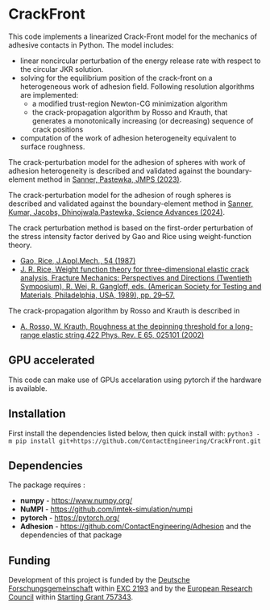 CrackFront 
===========

This code implements a linearized Crack-Front model for the mechanics of adhesive contacts in Python.
The model includes: 
- linear noncircular perturbation of the energy release rate with respect to the circular JKR solution.
- solving for the equilibrium position of the crack-front on a heterogeneous work of adhesion field. Following resolution algorithms are implemented:
  - a modified trust-region Newton-CG minimization algorithm 
  - the crack-propagation algorithm by Rosso and Krauth, that generates a monotonically increasing (or decreasing) sequence of crack positions 
- computation of the work of adhesion heterogeneity equivalent to surface roughness.


The crack-perturbation model for the adhesion of spheres with work of adhesion heterogeneity is described and validated against the boundary-element method in 
[Sanner, Pastewka, JMPS (2023)](https://www.sciencedirect.com/science/article/pii/S0022509622000059).

The crack-perturbation model for the adhesion of rough spheres is described and validated against the boundary-element method in
[Sanner, Kumar, Jacobs, Dhinojwala,Pastewka, Science Advances (2024)](https://www.science.org/doi/10.1126/sciadv.adl1277).


The crack perturbation method is based on the first-order perturbation of the stress intensity factor derived by Gao and Rice using weight-function theory. 
- [Gao, Rice, J.Appl.Mech., 54 (1987)](https://asmedigitalcollection.asme.org/appliedmechanics/article/54/3/627/423328/Nearly-Circular-Connections-of-Elastic-Half-Spaces) 
- [J. R. Rice, Weight function theory for three-dimensional elastic crack analysis, Fracture
Mechanics: Perspectives and Directions (Twentieth Symposium), R. Wei, R. Gangloff, eds.
(American Society for Testing and Materials, Philadelphia, USA, 1989), pp. 29–57.](https://www.astm.org/stp18819s.html)

The crack-propagation algorithm by Rosso and Krauth is described in 
- [A. Rosso, W. Krauth, Roughness at the depinning threshold for a long-range elastic string,422
Phys. Rev. E 65, 025101 (2002)](https://doi.org/10.1103/PhysRevE.65.025101)

GPU accelerated
---------------

This code can make use of GPUs accelaration using pytorch if the hardware is available.  

Installation
------------

First install the dependencies listed below, then quick install with: `python3 -m pip install git+https://github.com/ContactEngineering/CrackFront.git`


Dependencies
------------

The package requires :
- **numpy** - https://www.numpy.org/
- **NuMPI** - https://github.com/imtek-simulation/numpi
- **pytorch** - https://pytorch.org/
- **Adhesion** - https://github.com/ContactEngineering/Adhesion and the dependencies of that package


Funding
-------

Development of this project is funded 
by the [Deutsche Forschungsgemeinschaft](https://www.dfg.de/en) within [EXC 2193](https://gepris.dfg.de/gepris/projekt/390951807)
and by the [European Research Council](https://erc.europa.eu) within [Starting Grant 757343](https://cordis.europa.eu/project/id/757343).
